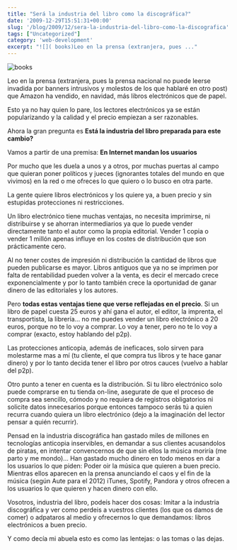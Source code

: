 ```yaml
---
title: "Será la industria del libro como la discográfica?"
date: '2009-12-29T15:51:31+00:00'
slug: '/blog/2009/12/sera-la-industria-del-libro-como-la-discografica'
tags: ["Uncategorized"]
category: 'web-development'
excerpt: "![]( books)Leo en la prensa (extranjera, pues ..."
---
```

![](http://static.squarespace.com/static/5303797ae4b0c6ad9e43f072/5303ce80e4b0400995a883d6/5303cf2be4b0400995a88a95/1392758571689/books.jpg?format=original "books")

Leo en la prensa (extranjera, pues la prensa nacional no puede leerse invadida por banners intrusivos y molestos de los que hablaré en otro post) que Amazon ha vendido, en navidad, más libros electrónicos que de papel.

Esto ya no hay quien lo pare, los lectores electrónicos ya se están popularizando y la calidad y el precio empiezan a ser razonables.

Ahora la gran pregunta es **Está la industria del libro preparada para este cambio?**

Vamos a partir de una premisa: **En Internet mandan los usuarios**

Por mucho que les duela a unos y a otros, por muchas puertas al campo que quieran poner políticos y jueces (ignorantes totales del mundo en que vivimos) en la red o me ofreces lo que quiero o lo busco en otra parte.

La gente quiere libros electrónicos y los quiere ya, a buen precio y sin estupidas protecciones ni restricciones.

Un libro electrónico tiene muchas ventajas, no necesita imprimirse, ni distribuirse y se ahorran intermediarios ya que lo puede vender directamente tanto el autor como la propia editorial. Vender 1 copia o vender 1 millón apenas influye en los costes de distribución que son prácticamente cero.

Al no tener costes de impresión ni distribución la cantidad de libros que pueden publicarse es mayor. Libros antiguos que ya no se imprimen por falta de rentabilidad pueden volver a la venta, es decir el mercado crece exponencialmente y por lo tanto también crece la oportunidad de ganar dinero de las editoriales y los autores.

Pero **todas estas ventajas tiene que verse reflejadas en el precio**. Si un libro de papel cuesta 25 euros y ahí gana el autor, el editor, la imprenta, el transportista, la librería... no me puedes vender un libro electrónico a 20 euros, porque no te lo voy a comprar. Lo voy a tener, pero no te lo voy a comprar (exacto, estoy hablando del p2p).

Las protecciones anticopia, además de ineficaces, solo sirven para molestarme mas a mí (tu cliente, el que compra tus libros y te hace ganar dinero) y por lo tanto decida tener el libro por otros cauces (vuelvo a hablar del p2p).

Otro punto a tener en cuenta es la distribución. Si tu libro electrónico solo puede comprarse en tu tienda on-line, asegurate de que el proceso de compra sea sencillo, cómodo y no requiera de registros obligatorios ni solicite datos innecesarios porque entonces tampoco serás tú a quien recurra cuando quiera un libro electrónico (dejo a la imaginación del lector pensar a quién recurrir).

Pensad en la industria discográfica han gastado miles de millones en tecnologías anticopia inservibles, en demandar a sus clientes acusandolos de piratas, en intentar convencernos de que sin ellos la música moriría (me parto y me mondo)... Han gastado mucho dinero en todo menos en dar a los usuarios lo que piden: Poder oir la música que quieren a buen precio. Mientras ellos aparecen en la prensa anunciando el caos y el fin de la música (según Aute para el 2012) iTunes, Spotify, Pandora y otros ofrecen a los usuarios lo que quieren y hacen dinero con ello.

Vosotros, industria del libro, podeís hacer dos cosas: Imitar a la industria discográfica y ver como perdeis a vuestros clientes (los que os damos de comer) o adpataros al medio y ofrecernos lo que demandamos: libros electrónicos a buen precio.

Y como decía mi abuela esto es como las lentejas: o las tomas o las dejas.

